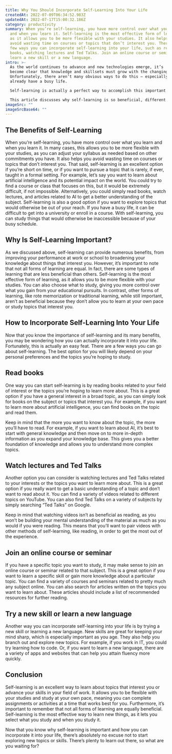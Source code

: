 ```yaml
---
title: Why You Should Incorporate Self-Learning Into Your Life
createdAt: 2022-07-09T06:34:52.983Z
updatedAt: 2022-07-17T15:00:32.186Z
category: productivity
summary: When you’re self-learning, you have more control over what you learn
  and when you learn it. Self-learning is the most effective form of learning,
  as it allows you to be more flexible with your studies. It also helps you
  avoid wasting time on courses or topics that don’t interest you. There are a
  few ways you can incorporate self-learning into your life, such as reading
  books, watching lectures and Ted Talks. Join an online course or seminar, or
  learn a new skill or a new language.
intro: >-
  As the world continues to advance and new technologies emerge, it’s
  become clear that knowledge and skillsets must grow with the changing times.
  Unfortunately, there aren’t many obvious ways to do this – especially if you
  already have a busy life. 

  Self-learning is actually a perfect way to accomplish this important skill upgrade. Self-learning is essentially learning by exploring topics on your own, rather than within the confines of a traditional school or course. It involves studying subjects that interest you, reading books or other materials related to those interests, and completing assignments or activities to gauge your progress. 

  This article discusses why self-learning is so beneficial, different methods of self-learning, as well as examples of how it can be incorporated into your life in order to improve your performance at work or school and expand upon your knowledge about things that interest you.
imageSrc: ""
imageSrcBase64: ""
---
```


## The Benefits of Self-Learning

When you’re self-learning, you have more control over what you learn and when you learn it. In many cases, this allows you to be more flexible with your studies, as you can adjust your syllabus as needed based on other commitments you have. It also helps you avoid wasting time on courses or topics that don’t interest you.
That said, self-learning is an excellent option if you’re short on time, or if you want to pursue a topic that is rarely, if ever, taught in a formal setting. For example, let’s say you want to learn about artificial intelligence and its potential impact on the world. You could try to find a course or class that focuses on this, but it would be extremely difficult, if not impossible. Alternatively, you could simply read books, watch lectures, and articles related to AI to get a better understanding of the subject.
 Self-learning is also a good option if you want to explore topics that would otherwise be out of your reach. If you have a busy life, it can be difficult to get into a university or enroll in a course. With self-learning, you can study things that would otherwise be inaccessible because of your busy schedule.

## Why Is Self-Learning Important?

As we discussed above, self-learning can provide numerous benefits, from improving your performance at work or school to broadening your knowledge about things that interest you.
However, it’s important to note that not all forms of learning are equal. In fact, there are some types of learning that are less beneficial than others.
Self-learning is the most effective form of learning, as it allows you to be more flexible with your studies. You can also choose what to study, giving you more control over what you gain from your educational pursuits.
In contrast, other forms of learning, like rote memorization or traditional learning, while still important, aren’t as beneficial because they don’t allow you to learn at your own pace or study topics that interest you.

## How to Incorporate Self-Learning Into Your Life

Now that you know the importance of self-learning and its many benefits, you may be wondering how you can actually incorporate it into your life. Fortunately, this is actually an easy feat.
There are a few ways you can go about self-learning. The best option for you will likely depend on your personal preferences and the topics you’re hoping to study.

## Read books

One way you can start self-learning is by reading books related to your field of interest or the topics you’re hoping to learn more about. This is a great option if you have a general interest in a broad topic, as you can simply look for books on the subject or topics that interest you.
For example, if you want to learn more about artificial intelligence, you can find books on the topic and read them.

Keep in mind that the more you want to know about the topic, the more you’ll have to read. For example, if you want to learn about AI, it’s best to start with general knowledge and then move on to more in-depth information as you expand your knowledge base. This gives you a better foundation of knowledge and allows you to understand more complex topics.

## Watch lectures and Ted Talks

Another option you can consider is watching lectures and Ted Talks related to your interests or the topics you want to learn more about. This is a great option if you really want to get a basic understanding of a topic and don’t want to read about it.
You can find a variety of videos related to different topics on YouTube. You can also find Ted Talks on a variety of subjects by simply searching “Ted Talks” on Google.

Keep in mind that watching videos isn’t as beneficial as reading, as you won’t be building your mental understanding of the material as much as you would if you were reading. This means that you’ll want to pair videos with other methods of self-learning, like reading, in order to get the most out of the experience.

## Join an online course or seminar

If you have a specific topic you want to study, it may make sense to join an online course or seminar related to that subject. This is a great option if you want to learn a specific skill or gain more knowledge about a particular topic. You can find a variety of courses and seminars related to pretty much any subject online.
You can also search for articles written on the topics you want to learn about. These articles should include a list of recommended resources for further reading.

## Try a new skill or learn a new language

Another way you can incorporate self-learning into your life is by trying a new skill or learning a new language. New skills are great for keeping your mind sharp, which is especially important as you age. They also help you branch out and explore new topics.
For example, if you work in IT, you could try learning how to code. Or, if you want to learn a new language, there are a variety of apps and websites that can help you attain fluency more quickly.

## Conclusion

Self-learning is an excellent way to learn about topics that interest you or advance your skills in your field of work. It allows you to be flexible with your studies and study at your own pace, meaning you can complete assignments or activities at a time that works best for you.
Furthermore, it’s important to remember that not all forms of learning are equally beneficial. Self-learning is the most effective way to learn new things, as it lets you select what you study and when you study it.

Now that you know why self-learning is important and how you can incorporate it into your life, there’s absolutely no excuse not to start exploring new topics or skills. 
There’s plenty to learn out there, so what are you waiting for?
